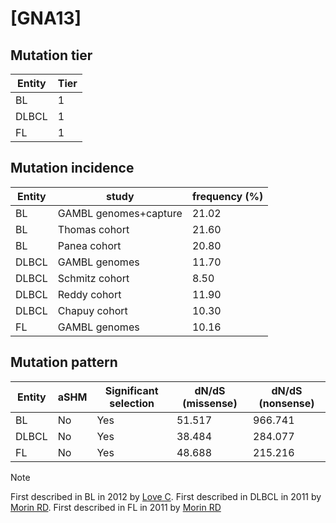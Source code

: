 # [GNA13]

## Mutation tier

|Entity|Tier|
|------|----|
|BL    |1   |
|DLBCL |1   |
|FL    |1   |

## Mutation incidence

|Entity|study                |frequency (%)|
|------|---------------------|-------------|
|BL    |GAMBL genomes+capture|21.02        |
|BL    |Thomas cohort        |21.60        |
|BL    |Panea cohort         |20.80        |
|DLBCL |GAMBL genomes        |11.70        |
|DLBCL |Schmitz cohort       | 8.50        |
|DLBCL |Reddy cohort         |11.90        |
|DLBCL |Chapuy cohort        |10.30        |
|FL    |GAMBL genomes        |10.16        |

## Mutation pattern

|Entity|aSHM|Significant selection|dN/dS (missense)|dN/dS (nonsense)|
|------|----|---------------------|----------------|----------------|
|BL    |No  |Yes                  |51.517          |966.741         |
|DLBCL |No  |Yes                  |38.484          |284.077         |
|FL    |No  |Yes                  |48.688          |215.216         |


> [!NOTE]
> First described in BL in 2012 by [Love C](https://pubmed.ncbi.nlm.nih.gov/23143597). First described in DLBCL in 2011 by [Morin RD](https://pubmed.ncbi.nlm.nih.gov/21796119). First described in FL in 2011 by [Morin RD](https://pubmed.ncbi.nlm.nih.gov/21796119)